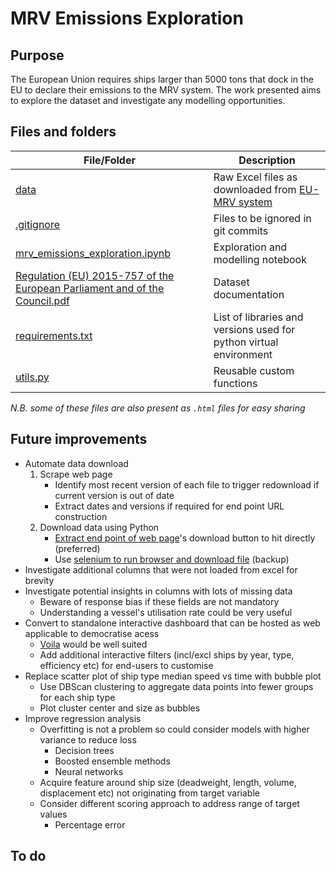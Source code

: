 # MRV Emissions Exploration

## Purpose
The European Union requires ships larger than 5000 tons that dock in the EU to declare their emissions to the MRV system. The work presented aims to explore the dataset and investigate any modelling opportunities.

## Files and folders
| File/Folder | Description |
| ----------- | ----------- |
| [data](data) | Raw Excel files as downloaded from [EU-MRV system](https://mrv.emsa.europa.eu/#public/emission-report) |
| [.gitignore](.gitignore) | Files to be ignored in git commits |
| [mrv_emissions_exploration.ipynb](mrv_emissions_exploration.ipynb) | Exploration and modelling notebook |
| [Regulation (EU) 2015-757 of the European Parliament and of the Council.pdf](<Regulation (EU) 2015-757 of the European Parliament and of the Council.pdf>) | Dataset documentation |
| [requirements.txt](requirements.txt) | List of libraries and versions used for python virtual environment |
| [utils.py](utils.py) | Reusable custom functions |

_N.B. some of these files are also present as `.html` files for easy sharing_

## Future improvements
- Automate data download
    1. Scrape web page
        - Identify most recent version of each file to trigger redownload if current version is out of date
        - Extract dates and versions if required for end point URL construction
    1. Download data using Python
        - [Extract end point of web page](https://garycordero1690.medium.com/using-chrome-developers-tools-to-detect-end-points-9b43ad4fdccd)'s download button to hit directly (preferred)
        - Use [selenium to run browser and download file](https://www.browserstack.com/guide/download-file-using-selenium-python) (backup)
- Investigate additional columns that were not loaded from excel for brevity
- Investigate potential insights in columns with lots of missing data
    - Beware of response bias if these fields are not mandatory
    - Understanding a vessel's utilisation rate could be very useful
- Convert to standalone interactive dashboard that can be hosted as web applicable to democratise acess
    - [Voila](https://voila.readthedocs.io/en/stable/) would be well suited
    - Add additional interactive filters (incl/excl ships by year, type, efficiency etc) for end-users to customise
- Replace scatter plot of ship type median speed vs time with bubble plot
    - Use DBScan clustering to aggregate data points into fewer groups for each ship type
    - Plot cluster center and size as bubbles
- Improve regression analysis
    - Overfitting is not a problem so could consider models with higher variance to reduce loss
        - Decision trees
        - Boosted ensemble methods
        - Neural networks
    - Acquire feature around ship size (deadweight, length, volume, displacement etc) not originating from target variable
    - Consider different scoring approach to address range of target values
        - Percentage error

## To do
